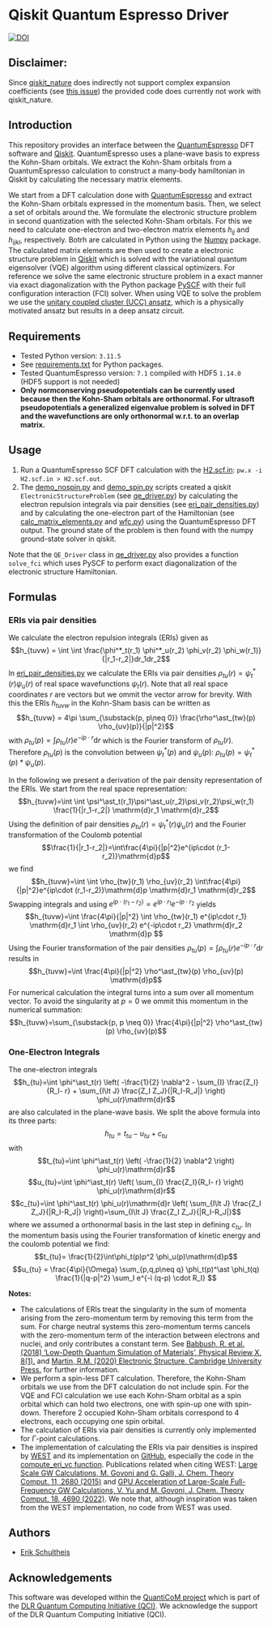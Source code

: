 # Qiskit Quantum Espresso Driver
[![DOI](https://zenodo.org/badge/742501230.svg)](https://zenodo.org/doi/10.5281/zenodo.10513424)

## Disclaimer:
Since [qiskit_nature](https://qiskit-community.github.io/qiskit-nature/) does indirectly not support complex expansion coefficients (see [this issue](https://github.com/qiskit-community/qiskit-nature/issues/1351)) the provided code does currently not work with qiskit_nature.

## Introduction
This repository provides an interface between the [QuantumEspresso](https://www.quantum-espresso.org/) DFT software and [Qiskit](https://www.ibm.com/quantum/qiskit). QuantumEspresso uses a plane-wave basis to express the Kohn-Sham orbitals. We extract the Kohn-Sham orbitals from a QuantumEspresso calculation to construct a many-body hamiltonian in Qiskit by calculating the necessary matrix elements.

We start from a DFT calculation done with [QuantumEspresso](https://www.quantum-espresso.org/) and extract the Kohn-Sham orbitals expressed in the momentum basis. Then, we select a set of orbitals around the. We formulate the electronic structure problem in second quantization with the selected Kohn-Sham orbitals. For this we need to calculate one-electron and two-electron matrix elements $h_{ij}$ and $h_{ijkl}$, respectively. Botrh are calculated in Python using the [Numpy](https://numpy.org/) package. The calculated matrix elements are then used to create a electronic structure problem in [Qiskit](https://www.ibm.com/quantum/qiskit) which is solved with the variational quantum eigensolver (VQE) algorithm using different classical optimizers. For reference we solve the same electronic structure problem in a exact manner via exact diagonalization with the Python package [PySCF](https://pyscf.org/) with their full configuration interaction (FCI) solver. When using VQE to solve the problem we use the [unitary coupled cluster (UCC) ansatz](https://qiskit.org/ecosystem/nature/stubs/qiskit_nature.second_q.circuit.library.UCCSD.html), which is a physically motivated ansatz but results in a deep ansatz circuit.

## Requirements
- Tested Python version: `3.11.5`
- See [requirements.txt](requirements.txt) for Python packages.
- Tested QuantumEspresso version: `7.1` compiled with HDF5 `1.14.0` (HDF5 support is not needed)
- **Only normconserving pseudopotentials can be currently used because then the Kohn-Sham orbitals are orthonormal. For ultrasoft pseudopotentials a generalized eigenvalue problem is solved in DFT and the wavefunctions are only orthonormal w.r.t. to an overlap matrix.**

## Usage
1. Run a QuantumEspresso SCF DFT calculation with the [H2.scf.in](qe_files/H2.scf.in): `pw.x -i H2.scf.in > H2.scf.out`.
2. The [demo_nospin.py](demo_nospin.py) and [demo_spin.py](demo_spin.py) scripts created a qiskit `ElectronicStructureProblem` (see [qe_driver.py](qiskit_nature_qe/qe_driver.py)) by calculating the electron repulsion integrals via pair densities (see [eri_pair_densities.py](qiskit_nature_qe/eri_pair_densities.py)) and by calculating the one-electron part of the Hamiltonian (see [calc_matrix_elements.py](qiskit_nature_qe/calc_matrix_elements.py) and [wfc.py](qiskit_nature_qe/wfc.py)) using the QuantumEspresso DFT output. The ground state of the problem is then found with the numpy ground-state solver in qiskit.

Note that the `QE_Driver` class in [qe_driver.py](qiskit_nature_qe/qe_driver.py) also provides a function `solve_fci` which uses PySCF to perform exact diagonalization of the electronic structure Hamiltonian.

## Formulas
### ERIs via pair densities
We calculate the electron repulsion integrals (ERIs) given as
$$h_{tuvw} = \int \int \frac{\phi^*_t(r_1)  \phi^*_u(r_2) \phi_v(r_2)  \phi_w(r_1)}{|r_1-r_2|}dr_1dr_2$$
In [eri_pair_densities.py](eri_pair_densities.py) we calculate the ERIs via pair densities $\rho_{tu}(r)=\psi^\ast_t(r)\psi_u(r)$ of real space wavefunctions $\psi_t(r)$. Note that all real space coordinates $r$ are vectors but we ommit the vector arrow for brevity. With this the ERIs $h_{tuvw}$ in the Kohn-Sham basis can be written as
$$h_{tuvw} = 4\pi \sum_{\substack{p, p\neq 0}} \frac{\rho^\ast_{tw}(p) \rho_{uv}(p)}{|p|^2}$$
with $\rho_{tu}(p)=\int\rho_{tu}(r) e^{-ip\cdot r}\mathrm{d}r$ which is the Fourier transform of $\rho_{tu}(r)$. Therefore $\rho_{tu}(p)$ is the convolution between $\psi^\ast_t(p)$ and $\psi_u(p)$: $\rho_{tu}(p)=\psi^\ast_t(p)*\psi_u(p)$.

In  the following we present a derivation of the pair density representation of the ERIs. We start from the real space representation:
$$h_{tuvw}=\int \int \psi^\ast_t(r_1)\psi^\ast_u(r_2)\psi_v(r_2)\psi_w(r_1) \frac{1}{|r_1-r_2|} \mathrm{d}r_1 \mathrm{d}r_2$$
Using the definition of pair densities $\rho_{tu}(r)=\psi^\ast_t(r)\psi_u(r)$ and the Fourier transformation of the Coulomb potential
$$\frac{1}{|r_1-r_2|}=\int\frac{4\pi}{|p|^2}e^{ip\cdot (r_1-r_2)}\mathrm{d}p$$
we find
$$h_{tuvw}=\int \int \rho_{tw}(r_1) \rho_{uv}(r_2) \int\frac{4\pi}{|p|^2}e^{ip\cdot (r_1-r_2)}\mathrm{d}p \mathrm{d}r_1 \mathrm{d}r_2$$
Swapping integrals and using $e^{ip\cdot (r_1-r_2)}=e^{ip\cdot r_1}e^{-ip\cdot r_2}$ yields
$$h_{tuvw}=\int \frac{4\pi}{|p|^2} \int \rho_{tw}(r_1) e^{ip\cdot r_1} \mathrm{d}r_1 \int  \rho_{uv}(r_2) e^{-ip\cdot r_2} \mathrm{d}r_2 \mathrm{d}p $$
Using the Fourier transformation of the pair densities $\rho_{tu}(p)=\int\rho_{tu}(r) e^{-ip\cdot r}\mathrm{d}r$ results in
$$h_{tuvw}=\int \frac{4\pi}{|p|^2} \rho^\ast_{tw}(p) \rho_{uv}(p) \mathrm{d}p$$
For numerical calculation the integral turns into a sum over all momentum vector. To avoid the singularity at $p=0$ we ommit this momentum in the numerical summation:
$$h_{tuvw}=\sum_{\substack{p, p \neq 0}} \frac{4\pi}{|p|^2} \rho^\ast_{tw}(p) \rho_{uv}(p)$$

### One-Electron Integrals
The one-electron integrals
$$h_{tu}=\int \phi^\ast_t(r) \left( -\frac{1}{2} \nabla^2 - \sum_{I} \frac{Z_I}{R_I- r} + \sum_{I\lt J} \frac{Z_I Z_J}{|R_I-R_J|} \right) \phi_u(r)\mathrm{d}r$$
are also calculated in the plane-wave basis. We split the above formula into its three parts:
$$h_{tu}=t_{tu} - u_{tu} +c_{tu}$$
with
$$t_{tu}=\int \phi^\ast_t(r) \left(  -\frac{1}{2} \nabla^2 \right) \phi_u(r)\mathrm{d}r$$
$$u_{tu}=\int \phi^\ast_t(r) \left( \sum_{I} \frac{Z_I}{R_I- r} \right) \phi_u(r)\mathrm{d}r$$
$$c_{tu}=\int \phi^\ast_t(r)  \phi_u(r)\mathrm{d}r \left(  \sum_{I\lt J} \frac{Z_I Z_J}{|R_I-R_J|} \right)=\sum_{I\lt J} \frac{Z_I Z_J}{|R_I-R_J|}$$
where we assumed a orthonormal basis in the last step in defining $c_{tu}$.
In the momentum basis using the Fourier transformation of kinetic energy and the coulomb potential we find:
$$t_{tu}= \frac{1}{2}\int\phi_t(p)p^2 \phi_u(p)\mathrm{d}p$$
$$u_{tu} = \frac{4\pi}{\Omega} \sum_{p,q,p\neq q} \phi_t(p)^\ast \phi_t(q) \frac{1}{|q-p|^2} \sum_I   e^{-i (q-p) \cdot R_I} $$


**Notes:**
- The calculations of ERIs treat the singularity in the sum of momenta arising from the zero-momentum term by removing this term from the sum. For charge neutral systems this zero-momentum terms cancels with the zero-momentum term of the interaction between electrons and nuclei, and only contributes a constant term. See [Babbush, R. et al. (2018) ‘Low-Depth Quantum Simulation of Materials’, Physical Review X, 8(1).](https://doi.org/10.1103/PhysRevX.8.011044) and [Martin, R.M. (2020) Electronic Structure. Cambridge University Press.](https://doi.org/10.1017/9781108555586) for further information.
- We perform a spin-less DFT calculation. Therefore, the Kohn-Sham orbitals we use from the DFT calculation do not include spin. For the VQE and FCI calculation we use each Kohn-Sham orbital as a spin orbital which can hold two electrons, one with spin-up one with spin-down. Therefore 2 occupied Kohn-Sham orbitals correspond to 4 electrons, each occupying one spin orbital.
- The calculation of ERIs via pair densities is currently only implemented for $\Gamma$-point calculations.
- The implementation of calculating the ERIs via pair densities is inspired by [WEST](https://west-code.org/) and its implementation on [GitHub](https://github.com/west-code-development/West), especially the code in the [compute_eri_vc function](https://github.com/west-code-development/West/blob/master/Wfreq/solve_eri.f90#L327). Publications related when citing WEST: [Large Scale GW Calculations, M. Govoni and G. Galli, J. Chem. Theory Comput. 11, 2680 (2015)](https://pubs.acs.org/doi/10.1021/ct500958p) and [GPU Acceleration of Large-Scale Full-Frequency GW Calculations, V. Yu and M. Govoni, J. Chem. Theory Comput. 18, 4690 (2022)](https://pubs.acs.org/doi/10.1021/acs.jctc.2c00241). We note that, although inspiration was taken from the WEST implementation, no code from WEST was used.

## Authors
- [Erik Schultheis](mailto:erik.schultheis@dlr.de)

## Acknowledgements
This software was developed within the [QuantiCoM project](https://qci.dlr.de/quanticom/) which is part of the [DLR Quantum Computing Initiative (QCI)](https://qci.dlr.de/). We acknowledge the support of the DLR Quantum Computing Initiative (QCI).
